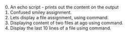 0. An echo script - prints out the content on the output
1. Confused smiley assignment.
2. Lets display a file assignment, using <cat> command.
3. Displaying content of two files at ago using <cat> command.
4. Display the last 10 lines of a file using <tail> command.
